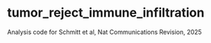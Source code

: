 # tumor_reject_immune_infiltration
Analysis code for Schmitt et al, Nat Communications Revision, 2025
